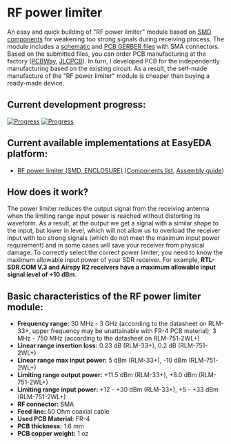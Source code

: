 # RF power limiter

An easy and quick building of "RF power limiter" module based on [SMD components](./SMD/EasyEDA) for weakening too strong signals during receiving process. The module includes a [schematic](./SMD/Schematics) and [PCB GERBER files](./SMD/Gerbers) with SMA connectors. Based on the submitted files, you can order PCB manufacturing at the factory ([PCBWay], [JLCPCB]). In turn, I developed PCB for the independently manufacturing based on the existing circuit. As a result, the self-made manufacture of the "RF power limiter" module is cheaper than buying a ready-made device.

## Current development progress:
[![Progress](https://img.shields.io/badge/RF%20power%20limiter%20%28SMD%29-tested-green.svg)](https://easyeda.com/IgrikXD/bias-tee-lna-smd-enclosure_copy) [![Progress](https://img.shields.io/badge/version-1.0.EE-blue.svg)](./SMD/EasyEDA)  

## Current available implementations at EasyEDA platform:
- [RF power limiter (SMD, ENCLOSURE)] ([Components list](./SMD/Components%20list.md), [Assembly guide](./SMD/Assembly%20guide.md))

## How does it work?
The power limiter reduces the output signal from the receiving antenna when the limiting range input power is reached without distorting its waveform. As a result, at the output we get a signal with a similar shape to the input, but lower in level, which will not allow us to overload the receiver input with too strong signals (which do not meet the maximum input power requirement) and in some cases will save your receiver from physical damage. To correctly select the correct power limiter, you need to know the maximum allowable input power of your SDR receiver. For example, **RTL-SDR.COM V.3 and Airspy R2 receivers have a maximum allowable input signal level of +10 dBm**.

## Basic characteristics of the RF power limiter module:

- **Frequency range:** 30 MHz - 3 GHz (according to the datasheet on RLM-33+, upper frequency may be unattainable with FR-4 PCB material), 3 MHz - 750 MHz (according to the datasheet on RLM-751-2WL+)  
- **Linear range insertion loss:** 0.23 dB (RLM-33+), 0.2 dB (RLM-751-2WL+)  
- **Linear range max input power:** 5 dBm (RLM-33+), -10 dBm (RLM-751-2WL+)  
- **Limiting range output power:** +11.5 dBm (RLM-33+), +8.0 dBm (RLM-751-2WL+)  
- **Limiting range input power:** +12 - +30 dBm (RLM-33+), +5 - +33 dBm (RLM-751-2WL+)  
- **RF connector:** SMA  
- **Feed line:** 50 Ohm coaxial cable  
- **Used PCB Material:** FR-4  
- **PCB thickness:** 1.6 mm  
- **PCB copper weight:** 1 oz  

[PCBWay]: <https://www.pcbway.com/>
[JLCPCB]: <https://jlcpcb.com/>
[RF power limiter (SMD, ENCLOSURE)]: <https://easyeda.com/IgrikXD/bias-tee-lna-smd-enclosure_copy>